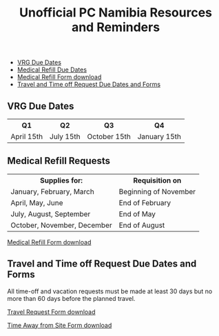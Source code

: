 <!DOCTYPE html>
<html lang="en">
<head>
    <meta charset="UTF-8">
    <meta name="viewport" content="width=device-width, initial-scale=1.0">
</head>
<body>
    <header>
        <h1>Unofficial PC Namibia Resources and Reminders</h1>
    </header>
    <nav>
        <ul>
            <li><a href="#vrg-due-dates">VRG Due Dates</a></li>
            <li><a href="#medical-refill-due-dates">Medical Refill Due Dates</a></li>
            <li><a href="#medical-refill-form">Medical Refill Form download</a></li>
            <li><a href="#travel-time-off-due-dates">Travel and Time off Request Due Dates and Forms</a></li>
        </ul>
    </nav>
    <section id="vrg-due-dates">
        <h2>VRG Due Dates</h2>
        <table>
            <tr>
                <th>Q1</th>
                <th>Q2</th>
                <th>Q3</th>
                <th>Q4</th>
            </tr>
            <tr>
                <td>April 15th</td>
                <td>July 15th</td>
                <td>October 15th</td>
                <td>January 15th</td>
            </tr>
        </table>
    </section>
      <section id="medical-refill-due-dates">
        <h2>Medical Refill Requests</h2>
        <table>
            <tr>
                <th>Supplies for:</th>
                <th>Requisition on</th>
            </tr>
            <tr>
                <td>January, February, March</td>
                <td>Beginning of November</td>
            </tr>
            <tr>
                <td>April, May, June</td>
                <td>End of February</td>
            </tr>
            <tr>
                <td>July, August, September</td>
                <td>End of May</td>
            </tr>
            <tr>
                <td>October, November, December</td>
                <td>End of August</td>
            </tr>
        </table>
    </section>
    <section id="medical-refill-form">
        <p><a href="https://github.com/saltinejesus/PCFiles/blob/master/Request%20suppplies%20Form%20editable.pdf">Medical Refill Form download</a></p>
    </section>
    <section id="travel-time-off-due-dates">
            <h2>Travel and Time off Request Due Dates and Forms</h2>
        <p>All time-off and vacation requests must be made at least 30 days but no more than 60 days before the planned travel.</p>
        <p><a href="https://github.com/saltinejesus/PCFiles/blob/master/Volunteer%20Vacation%20Travel%20Request%20Form_May_2023.pdf">Travel Request Form download</a></p>
        <p><a href="https://github.com/saltinejesus/PCFiles/blob/master/Time%20Away%20from%20Site%20Form_May_2023.pdf">Time Away from Site Form download</a></p>
    </section>
</body>
</html>
